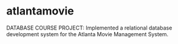 # atlantamovie
DATABASE COURSE PROJECT: Implemented a relational database development system for the Atlanta Movie Management System.
